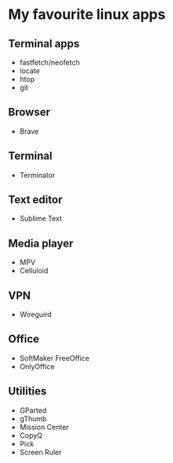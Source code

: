 # My favourite linux apps

## Terminal apps
- fastfetch/neofetch
- locate
- htop
- git

## Browser
- Brave

## Terminal
- Terminator

## Text editor
- Sublime Text

## Media player
- MPV
- Celluloid

## VPN
- Wireguird

## Office
- SoftMaker FreeOffice
- OnlyOffice

## Utilities
- GParted
- gThumb
- Mission Center
- CopyQ
- Pick
- Screen Ruler
